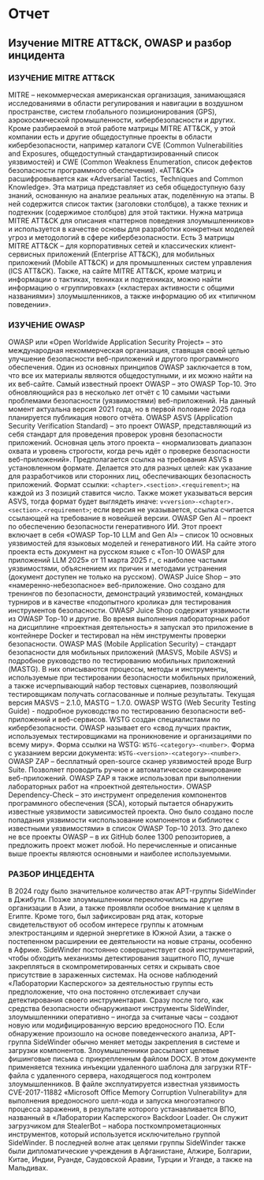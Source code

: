 # Отчет
## Изучение MITRE ATT&CK, OWASP и разбор инцидента  


### ИЗУЧЕНИЕ MITRE ATT&CK
MITRE – некоммерческая американская организация, занимающаяся исследованиями в области регулирования и навигации в воздушном пространстве, систем глобального позиционирования (GPS), аэрокосмической промышленности, кибербезопасности и других.
Кроме разбираемой в этой работе матрицы MITRE ATT&CK, у этой компании есть и другие общедоступные проекты в области кибербезопасности, например каталоги CVE (Common Vulnerabilities and Exposures, общедоступный стандартизированный список уязвимостей) и CWE (Common Weakness Enumeration, список дефектов безопасности программного обеспечения).
«ATT&CK» расшифровывается как «Adversarial Tactics, Techniques and Common Knowledge».
Эта матрица представляет из себя общедоступную базу знаний, основанную на анализе реальных атак, поделённую на этапы. В ней содержится список тактик (заголовки столбцов), а также техник и подтехник (содержимое столбцов) для этой тактики. Нужна матрица MITRE ATT&CK для описания «паттернов поведения злоумышленников» и используется в качестве основы для разработки конкретных моделей угроз и методологий в сфере кибербезопасности.
Есть 3 матрицы MITRE ATT&CK – для корпоративных сетей и классических клиент-сервисных приложений (Enterprise ATT&CK), для мобильных приложений (Mobile ATT&CK) и для промышленных систем управления (ICS ATT&CK).
Также, на сайте MITRE ATT&CK, кроме матриц и информации о тактиках, техниках и подтехниках, можно найти информацию о «группировках» («кластерах активности с общими названиями») злоумышленников, а также информацию об их «типичном поведении».

### ИЗУЧЕНИЕ OWASP
OWASP или «Open Worldwide Application Security Project» – это международная некоммерческая организация, ставящая своей целью улучшение безопасности веб-приложений и другого программного обеспечения. Один из основных принципов OWASP заключается в том, что все их материалы являются общедоступными, и их можно найти на их веб-сайте.
Самый известный проект OWASP – это OWASP Top-10. Это обновляющийся раз в несколько лет отчёт с 10 самыми частыми проблемами безопасности (уязвимостями) веб-приложений. На данный момент актуальна версия 2021 года, но в первой половине 2025 года планируется публикация нового отчёта.
OWASP ASVS (Application Security Verification Standard) – это проект OWASP, представляющий из себя стандарт для проведения проверок уровня безопасности приложений. Основная цель этого проекта – «нормализовать диапазон охвата и уровень строгости, когда речь идёт о проверке безопасности веб-приложений».
Предполагается ссылка на требования ASVS в установленном формате. Делается это для разных целей: как указание для разработчиков или сторонних лиц, обеспечивающих безопасность приложений.
Формат ссылки: `<chapter>.<section>.<requirement>`; на каждой из 3 позиций ставится число.
Также может указываться версия ASVS, тогда формат будет выглядеть иначе: `v<version>-<chapter>.<section>.<requirement>`; если версия не указывается, ссылка считается ссылающей на требование в новейшей версии.
OWASP Gen AI – проект по обеспечению безопасности генеративного ИИ. Этот проект включает в себя «OWASP Top-10 LLM and Gen AI» – список 10 основных уязвимостей для языковых моделей и генеративного ИИ. На сайте этого проекта есть документ на русском языке с «Топ-10 OWASP для приложений LLM 2025» от 11 марта 2025 г., с наиболее частыми уязвимостями, объяснением их причин и методами устранения (документ доступен не только на русском).
OWASP Juice Shop – это «намеренно-небезопасное» веб-приложение. Оно создано для тренингов по безопасности, демонстраций уязвимостей, командных турниров и в качестве «подопытного кролика» для тестирования инструментов безопасности. OWASP Juice Shop содержит уязвимости из OWASP Top-10 и другие. Во время выполнения лабораторных работ на дисциплине «проектная деятельность» я запускал это приложение в контейнере Docker и тестировал на нём инструменты проверки безопасности.
OWASP MAS (Mobile Application Security) – стандарт безопасности для мобильных приложений (MASVS, Mobile ASVS) и подробное руководство по тестированию мобильных приложений (MASTG). В них описываются процессы, методы и инструменты, используемые при тестировании безопасности мобильных приложений, а также исчерпывающий набор тестовых сценариев, позволяющий тестировщикам получать согласованные и полные результаты. Текущая версия MASVS – 2.1.0, MASTG – 1.7.0.
OWASP WSTG (Web Security Testing Guide) - подробное руководство по тестированию безопасности веб-приложений и веб-сервисов. WSTG создан специалистами по кибербезопасности. OWASP называет его «свод лучших практик, используемых тестировщиками на проникновение и организациями по всему миру». Форма ссылки на WSTG: `WSTG-<category>-<number>`. Форма с указанием версии документа: `WSTG-<version>-<category>-<number>`.
OWASP ZAP – бесплатный open-source сканер уязвимостей вроде Burp Suite. Позволяет проводить ручное и автоматическое сканирование веб-приложений. OWASP ZAP я также использовал при выполнении лабораторных работ на «проектной деятельности».
OWASP Dependency-Check – это инструмент определения компонентов программного обеспечения (SCA), который пытается обнаружить известные уязвимости зависимостей проекта. Оно было создано после попадания уязвимости «использование компонентов и библиотек с известными уязвимостями» в список OWASP Top-10 2013.
Это далеко не все проекты OWASP – в их GitHub более 1300 репозиториев, а предложить проект может любой. Но перечисленные и описанные выше проекты являются основными и наиболее используемыми.

### РАЗБОР ИНЦЕДЕНТА
В 2024 году было значительное количество атак APT-группы SideWinder в Джибути. Позже злоумышленники переключились на другие организации в Азии, а также проявляли особое внимание к целям в Египте. Кроме того, был зафиксирован ряд атак, которые свидетельствуют об особом интересе группы к атомным электростанциям и ядерной энергетике в Южной Азии, а также о постепенном расширении ее деятельности на новые страны, особенно в Африке.
SideWinder постоянно совершенствует свой инструментарий, чтобы обходить механизмы детектирования защитного ПО, лучше закрепляться в скомпрометированных сетях и скрывать свое присутствие в зараженных системах. На основе наблюдений «Лаборатории Касперского» за деятельностью группы есть предположение, что она постоянно отслеживает случаи детектирования своего инструментария. Сразу после того, как средства безопасности обнаруживают инструменты SideWinder, злоумышленники оперативно – иногда за считаные часы – создают новую или модифицированную версию вредоносного ПО. Если обнаружение произошло на основе поведенческого анализа, APT-группа SideWinder обычно меняет методы закрепления в системе и загрузки компонентов.
Злоумышленники рассылают целевые фишинговые письма с прикрепленным файлом DOCX. В этом документе применяется техника инъекции удаленного шаблона для загрузки RTF-файла с удаленного сервера, находящегося под контролем злоумышленников. В файле эксплуатируется известная уязвимость CVE-2017-11882 «Microsoft Office Memory Corruption Vulnerability» для выполнения вредоносного шелл-кода и запуска многоэтапного процесса заражения, в результате которого устанавливается ВПО, названный в «Лаборатории Касперского» Backdoor Loader. Он служит загрузчиком для StealerBot – набора посткомпрометационных инструментов, который используется исключительно группой SideWinder.
В последней волне атак целями группы SideWinder также были дипломатические учреждения в Афганистане, Алжире, Болгарии, Китае, Индии, Руанде, Саудовской Аравии, Турции и Уганде, а также на Мальдивах.
